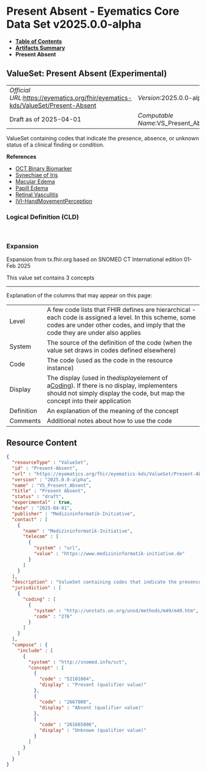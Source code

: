 # Present Absent - Eyematics Core Data Set v2025.0.0-alpha

* [**Table of Contents**](toc.md)
* [**Artifacts Summary**](artifacts.md)
* **Present Absent**

## ValueSet: Present Absent (Experimental) 

| | |
| :--- | :--- |
| *Official URL*:https://eyematics.org/fhir/eyematics-kds/ValueSet/Present-Absent | *Version*:2025.0.0-alpha |
| Draft as of 2025-04-01 | *Computable Name*:VS_Present_Absent |

 
ValueSet containing codes that indicate the presence, absence, or unknown status of a clinical finding or condition. 

 **References** 

* [OCT Binary Biomarker](StructureDefinition-OCTbinaryBiomarker.md)
* [Synechiae of Iris](StructureDefinition-IrisSynechiae.md)
* [Macular Edema](StructureDefinition-MacularEdema.md)
* [Papill Edema](StructureDefinition-PapillEdema.md)
* [Retinal Vasculitis](StructureDefinition-RetinalVasculitis.md)
* [IVI-HandMovementPerception](StructureDefinition-mii-eyematics-ivom-hand-movement-perception.md)

### Logical Definition (CLD)

 

### Expansion

Expansion from tx.fhir.org based on SNOMED CT International edition 01-Feb 2025

This value set contains 3 concepts

-------

 Explanation of the columns that may appear on this page: 

| | |
| :--- | :--- |
| Level | A few code lists that FHIR defines are hierarchical - each code is assigned a level. In this scheme, some codes are under other codes, and imply that the code they are under also applies |
| System | The source of the definition of the code (when the value set draws in codes defined elsewhere) |
| Code | The code (used as the code in the resource instance) |
| Display | The display (used in the*display*element of a[Coding](http://hl7.org/fhir/R4/datatypes.html#Coding)). If there is no display, implementers should not simply display the code, but map the concept into their application |
| Definition | An explanation of the meaning of the concept |
| Comments | Additional notes about how to use the code |



## Resource Content

```json
{
  "resourceType" : "ValueSet",
  "id" : "Present-Absent",
  "url" : "https://eyematics.org/fhir/eyematics-kds/ValueSet/Present-Absent",
  "version" : "2025.0.0-alpha",
  "name" : "VS_Present_Absent",
  "title" : "Present Absent",
  "status" : "draft",
  "experimental" : true,
  "date" : "2025-04-01",
  "publisher" : "Medizininformatik-Initiative",
  "contact" : [
    {
      "name" : "Medizininformatik-Initiative",
      "telecom" : [
        {
          "system" : "url",
          "value" : "https://www.medizininformatik-initiative.de"
        }
      ]
    }
  ],
  "description" : "ValueSet containing codes that indicate the presence, absence, or unknown status of a clinical finding or condition.",
  "jurisdiction" : [
    {
      "coding" : [
        {
          "system" : "http://unstats.un.org/unsd/methods/m49/m49.htm",
          "code" : "276"
        }
      ]
    }
  ],
  "compose" : {
    "include" : [
      {
        "system" : "http://snomed.info/sct",
        "concept" : [
          {
            "code" : "52101004",
            "display" : "Present (qualifier value)"
          },
          {
            "code" : "2667000",
            "display" : "Absent (qualifier value)"
          },
          {
            "code" : "261665006",
            "display" : "Unknown (qualifier value)"
          }
        ]
      }
    ]
  }
}

```
